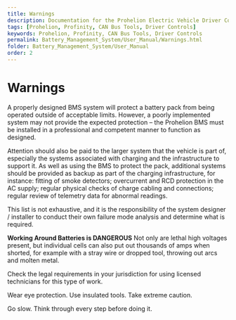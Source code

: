 ```yaml
---
title: Warnings
description: Documentation for the Prohelion Electric Vehicle Driver Controls
tags: [Prohelion, Profinity, CAN Bus Tools, Driver Controls]
keywords: Prohelion, Profinity, CAN Bus Tools, Driver Controls
permalink: Battery_Management_System/User_Manual/Warnings.html
folder: Battery_Management_System/User_Manual
order: 2
---
```


# Warnings

A properly designed BMS system will protect a battery pack from being operated outside of acceptable limits.  However, a poorly implemented system may not provide the expected protection – the Prohelion BMS must be installed in a professional and competent manner to function as designed. 

Attention should also be paid to the larger system that the vehicle is part of, especially the systems associated with charging and the infrastructure to support it.  As well as using the BMS to protect the pack, additional systems should be provided as backup as part of the charging infrastructure, for instance: fitting of smoke detectors; overcurrent and RCD protection in the AC supply; regular physical checks of charge cabling and connections; regular review of telemetry data for abnormal readings.   

This list is not exhaustive, and it is the responsibility of the system designer / installer to conduct their own failure mode analysis and determine what is required. 

<div class="callout callout--danger">
    <p><strong>Working Around Batteries is DANGEROUS</strong> 
    Not only are lethal high voltages present, but individual cells can also put out thousands of amps when shorted, for example with a stray wire or dropped tool, throwing out arcs and molten metal. 

Check the legal requirements in your jurisdiction for using licensed technicians for this type of work.  <p> 

<p>Wear eye protection.  Use insulated tools.  Take extreme caution.

Go slow.  Think through every step before doing it. 
    </p>